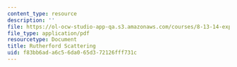 ```yaml
---
content_type: resource
description: ''
file: https://ol-ocw-studio-app-qa.s3.amazonaws.com/courses/8-13-14-experimental-physics-i-ii-junior-lab-fall-2016-spring-2017/f83bb6ada6c56da065d372126fff731c_MIT8_13-14F16-S17exp15.pdf
file_type: application/pdf
resourcetype: Document
title: Rutherford Scattering
uid: f83bb6ad-a6c5-6da0-65d3-72126fff731c
---
```

